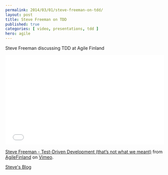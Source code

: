 ```yaml
---
permalink: 2014/03/01/steve-freeman-on-tdd/
layout: post
title: Steve Freeman on TDD
published: true
categories: [ video, presentations, tdd ]
hero: agile
---
```


Steve Freeman discussing TDD at Agile Finland

<iframe src="//player.vimeo.com/video/83960706" width="500" height="281" frameborder="0" webkitallowfullscreen mozallowfullscreen allowfullscreen></iframe> <p><a href="http://vimeo.com/83960706">Steve Freeman - Test-Driven Development (that’s not what we meant)</a> from <a href="http://vimeo.com/agilefinland">AgileFinland</a> on <a href="https://vimeo.com">Vimeo</a>.</p>

[Steve's Blog](http://www.higherorderlogic.com/)

